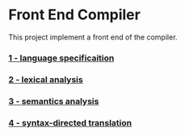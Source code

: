 # Front End Compiler

This project implement a front end of  the compiler. 

### [1 - language specificaition](https://github.com/lucasnamac/frontEndCompiler/blob/main/LanguageSpecification.pdf)
### [2 - lexical analysis]()
### [3 - semantics analysis]()
### [4 - syntax-directed translation]()
